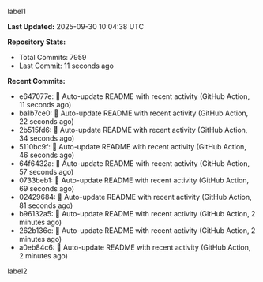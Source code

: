 
label1 
<!-- ACTIVITY_START -->
**Last Updated:** 2025-09-30 10:04:38 UTC

**Repository Stats:**
- Total Commits: 7959
- Last Commit: 11 seconds ago

**Recent Commits:**
- e647077e: 🤖 Auto-update README with recent activity (GitHub Action, 11 seconds ago)
- ba1b7ce0: 🤖 Auto-update README with recent activity (GitHub Action, 22 seconds ago)
- 2b515fd6: 🤖 Auto-update README with recent activity (GitHub Action, 34 seconds ago)
- 5110bc9f: 🤖 Auto-update README with recent activity (GitHub Action, 46 seconds ago)
- 64f6432a: 🤖 Auto-update README with recent activity (GitHub Action, 57 seconds ago)
- 0733beb1: 🤖 Auto-update README with recent activity (GitHub Action, 69 seconds ago)
- 02429684: 🤖 Auto-update README with recent activity (GitHub Action, 81 seconds ago)
- b96132a5: 🤖 Auto-update README with recent activity (GitHub Action, 2 minutes ago)
- 262b136c: 🤖 Auto-update README with recent activity (GitHub Action, 2 minutes ago)
- a0eb84c6: 🤖 Auto-update README with recent activity (GitHub Action, 2 minutes ago)
<!-- ACTIVITY_END -->

label2
